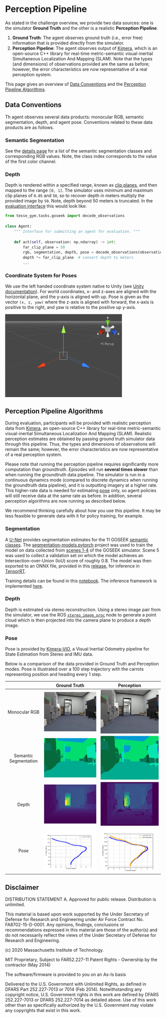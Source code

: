 # Perception Pipeline

As stated in the challenge overview, we provide two data sources: one is the simulator **Ground Truth** and the other is a realistic **Perception Pipeline**.

1. __Ground Truth__: The agent observes ground truth (i.e., error free) information that is provided directly from the simulator.
2. __Perception Pipeline__: The agent observes output of [Kimera](http://web.mit.edu/sparklab/2019/10/13/Kimera__an_Open-Source_Library_for_Real-Time_Metric-Semantic_Localization_and_Mapping.html), which is an open-source C++ library for real-time metric-semantic visual-inertial Simultaneous Localization And Mapping (SLAM).
Note that the types (and dimensions) of observations provided are the same as before; however, the error characteristics are now representative of a real perception system.

This page gives an overview of [Data Conventions](#data-conventions) and the [Perception Pipeline Algorithms](#perception-pipeline-algorithms).

## Data Conventions

Th agent observes several data products: monocular RGB, semantic segmentation, depth, and agent pose. 
Conventions related to these data products are as follows.

### Semantic Segmentation

See the [details page](https://github.mit.edu/TESS/goseek-challenge/blob/perception-docs/doc/details.md#semantics) for a list of the semantic segmentation classes and corresponding RGB values. Note, the class index corresponds to the value of the first color channel. 

### Depth

Depth is rendered within a specified range, known as [clip planes](https://docs.unity3d.com/Manual/class-Camera.html), and then mapped to the range `[0, 1]`. The simulator uses minimum and maximum clip planes of `0.05` and `50`, so to recover depth in meters multiply the provided image by `50`. Note, depth beyond 50 meters is truncated. In the [evaluation interface](https://github.mit.edu/TESS/goseek-challenge/blob/master/Instructions.md#local-evaluation) this would look like:

```python 
from tesse_gym.tasks.goseek import decode_observations 
 
class Agent:
    """ Interface for submitting an agent for evaluation. """

    def act(self, observation: np.ndarray) -> int:
        far_clip_plane = 50
        rgb, segmentation, depth, pose = decode_observations(observation)
        depth *= far_clip_plane  # convert depth to meters 
        ...
```
        

### Coordinate System for Poses

We use the left handed coordinate system native to Unity (see [Unity documentation](https://docs.unity3d.com/560/Documentation/Manual/Transforms.html)). For world coordinates, x- and z-axes are aligned with the horizontal plane, and the y-axis is aligned with up. Pose is given as the vector `(x, z, yaw)` where the z-axis is aligned with forward, the x-axis is positive to the right, and yaw is relative to the positive up y-axis.

![](images/unity_coords.png)



## Perception Pipeline Algorithms

During evaluation, participants will be provided with realistic perception data from [Kimera](https://github.com/MIT-SPARK/Kimera), an open-source C++ library for real-time metric-semantic visual-inertial Simultaneous Localization And Mapping (SLAM). Realistic perception estimates are obtained by passing ground truth simulator data through this pipeline. Thus, the types and dimensions of observations will remain the same; however, the error characteristics are now representative of a real perception system.

Please note that running the perception pipeline requires significantly more computation than groundtruth.
Episodes will run **several times slower** than when running the groundtruth data pipeline.
The simulator is run in a continuous dynamics mode (compared to discrete dynamics when running the groundtruth data pipeline), and it is outputting imagery at a higher rate.
This higher-rate data is needed for estimating [pose](#pose) only, so agent policies will still receive data at the same rate as before.
In addition, several perception algorithms are now running as described below.

We recommend thinking carefully about how you use this pipeline.
It may be less feasible to generate data with it for policy training, for example.

### Segmentation

A [U-Net](https://arxiv.org/pdf/1505.04597.pdf) provides segmentation estimates for the 11 GOSEEK [semantic classes](https://github.com/MIT-TESSE/goseek-challenge/blob/master/doc/details.md#semantics). The [segmentation-models.pytorch](https://github.com/qubvel/segmentation_models.pytorch) project was used to train the model on data collected from [scenes 1-4](https://github.com/MIT-TESSE/goseek-challenge/blob/master/doc/details.md#scenes) of the GOSEEK simulator. Scene 5 was used to collect a validation set on which the model achieves an Intersection-over-Union (IoU) score of roughly 0.8. The model was then exported to an ONNX file, provided in this [release](https://github.com/MIT-TESSE/tesse-segmentation-ros/releases), for inference in [TensorRT](https://developer.nvidia.com/tensorrt). 

Training details can be found in this [notebook](https://github.com/MIT-TESSE/tesse-segmentation-ros/blob/master/training/train-segmentation-models.ipynb). The inference framework is implemented [here](https://github.com/MIT-TESSE/tesse-segmentation-ros/blob/master/src/tesse_segmentation_ros/models.py#L57).

### Depth
Depth is estimated via stereo reconstruction. Using a stereo image pair from the simulator, we use the ROS [`stereo_image_proc`](http://wiki.ros.org/stereo_image_proc) node to generate a point cloud which is then projected into the camera plane to produce a depth image. 


### Pose 
Pose is provided by [Kimera-VIO](https://github.com/MIT-SPARK/Kimera-VIO), a Visual Inertial Odometry pipeline for State Estimation from Stereo and IMU data.

Below is a comparison of the data provided in Ground Truth and Perception modes. Pose is illustrated over a 100 step trajectory with the carrots representing position and heading every 1 step. 


|                       | Ground Truth                               |  Perception |
:----------------------:|:------------------------------------------:|:-------------------------:
| Monocular RGB         | ![](images/rgb_ground_truth.png)           |  ![](images/rgb_estimate.png)
| Semantic Segmentation | ![](images/segmentation_ground_truth.png)  |  ![](images/segmentation_estimate.png)
| Depth                 | ![](images/depth_ground_truth.png)         |  ![](images/depth_estimate.png)
| Pose                  | ![](images/gt_pose.png)                    |  ![](images/gt_est_pose.png) 


## Disclaimer

DISTRIBUTION STATEMENT A. Approved for public release. Distribution is unlimited.

This material is based upon work supported by the Under Secretary of Defense for Research and Engineering under Air Force Contract No. FA8702-15-D-0001. Any opinions, findings, conclusions or recommendations expressed in this material are those of the author(s) and do not necessarily reflect the views of the Under Secretary of Defense for Research and Engineering.

(c) 2020 Massachusetts Institute of Technology.

MIT Proprietary, Subject to FAR52.227-11 Patent Rights - Ownership by the contractor (May 2014)

The software/firmware is provided to you on an As-Is basis

Delivered to the U.S. Government with Unlimited Rights, as defined in DFARS Part 252.227-7013 or 7014 (Feb 2014). Notwithstanding any copyright notice, U.S. Government rights in this work are defined by DFARS 252.227-7013 or DFARS 252.227-7014 as detailed above. Use of this work other than as specifically authorized by the U.S. Government may violate any copyrights that exist in this work.


